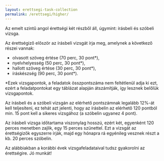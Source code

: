 ```yaml
---
layout: erettsegi-task-collection
permalink: /erettsegi/higher/
---
```

Az emelt szintű angol érettségi két részből áll, úgymint: írásbeli és szóbeli vizsga.

Az érettségiző először az írásbeli vizsgát írja meg, amelynek a következő részei vannak:
- olvasott szöveg értése (70 perc, 30 pont*),
- nyelvhelyesség (50 perc, 30 pont*),
- hallott szöveg értése (30 perc, 30 pont*),
- íráskészség (90 perc, 30 pont*).

*Ezek vizsgapontok, a feladatok összpontszáma nem feltétlenül adja ki ezt, ezért a feladatpontokat egy táblázat alapján átszámítják, így lesznek belőlük vizsgapontok.

Az írásbeli és a szóbeli vizsgán az elérhető pontszámnak legalább 12%-át kell teljesíteni, ez tehát azt jelenti, hogy az írásbelin az elérhető 120 pontból min. 15 pont kell a sikeres vizsgához (a szóbelin ugyanez 4 pont).

Az írásbeli vizsga időtartama viszonylag hosszú, ezért két, egyenként 120 perces menetben zajlik, egy 15 perces szünettel. Ezt a vizsgát az érettségizők egyszerre írják, majd egy hónapra rá egyénileg vesznek részt a kb. 20 perces szóbelin.

Az alábbiakban a korábbi évek vizsgafeladataival tudsz gyakorolni az érettségire. Jó munkát!
